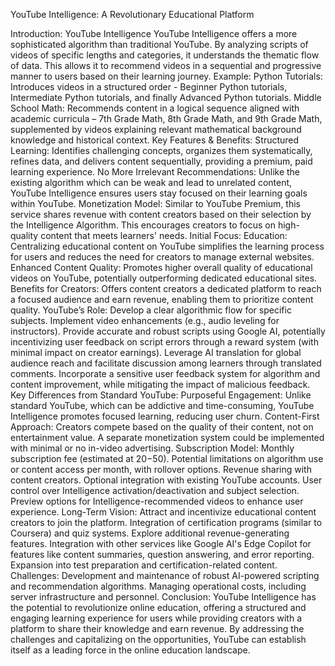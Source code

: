 YouTube Intelligence: A Revolutionary Educational Platform


Introduction: YouTube Intelligence
YouTube Intelligence offers a more sophisticated algorithm than traditional YouTube. By analyzing scripts of videos of specific lengths and categories, it understands the thematic flow of data. This allows it to recommend videos in a sequential and progressive manner to users based on their learning journey.
Example:
Python Tutorials: Introduces videos in a structured order - Beginner Python tutorials, Intermediate Python tutorials, and finally Advanced Python tutorials.
Middle School Math: Recommends content in a logical sequence aligned with academic curricula – 7th Grade Math, 8th Grade Math, and 9th Grade Math, supplemented by videos explaining relevant mathematical background knowledge and historical context.
Key Features & Benefits:
Structured Learning: Identifies challenging concepts, organizes them systematically, refines data, and delivers content sequentially, providing a premium, paid learning experience.
No More Irrelevant Recommendations: Unlike the existing algorithm which can be weak and lead to unrelated content, YouTube Intelligence ensures users stay focused on their learning goals within YouTube.
Monetization Model: Similar to YouTube Premium, this service shares revenue with content creators based on their selection by the Intelligence Algorithm. This encourages creators to focus on high-quality content that meets learners' needs.
Initial Focus: Education: Centralizing educational content on YouTube simplifies the learning process for users and reduces the need for creators to manage external websites.
Enhanced Content Quality: Promotes higher overall quality of educational videos on YouTube, potentially outperforming dedicated educational sites.
Benefits for Creators: Offers content creators a dedicated platform to reach a focused audience and earn revenue, enabling them to prioritize content quality.
YouTube’s Role:
Develop a clear algorithmic flow for specific subjects.
Implement video enhancements (e.g., audio leveling for instructors).
Provide accurate and robust scripts using Google AI, potentially incentivizing user feedback on script errors through a reward system (with minimal impact on creator earnings).
Leverage AI translation for global audience reach and facilitate discussion among learners through translated comments.
Incorporate a sensitive user feedback system for algorithm and content improvement, while mitigating the impact of malicious feedback.
Key Differences from Standard YouTube:
Purposeful Engagement: Unlike standard YouTube, which can be addictive and time-consuming, YouTube Intelligence promotes focused learning, reducing user churn.
Content-First Approach: Creators compete based on the quality of their content, not on entertainment value. A separate monetization system could be implemented with minimal or no in-video advertising.
Subscription Model:
Monthly subscription fee (estimated at $20-$50).
Potential limitations on algorithm use or content access per month, with rollover options.
Revenue sharing with content creators.
Optional integration with existing YouTube accounts.
User control over Intelligence activation/deactivation and subject selection.
Preview options for Intelligence-recommended videos to enhance user experience.
Long-Term Vision:
Attract and incentivize educational content creators to join the platform.
Integration of certification programs (similar to Coursera) and quiz systems.
Explore additional revenue-generating features.
Integration with other services like Google AI's Edge Copilot for features like content summaries, question answering, and error reporting.
Expansion into test preparation and certification-related content.
Challenges:
Development and maintenance of robust AI-powered scripting and recommendation algorithms.
Managing operational costs, including server infrastructure and personnel.
Conclusion:
YouTube Intelligence has the potential to revolutionize online education, offering a structured and engaging learning experience for users while providing creators with a platform to share their knowledge and earn revenue. By addressing the challenges and capitalizing on the opportunities, YouTube can establish itself as a leading force in the online education landscape.

